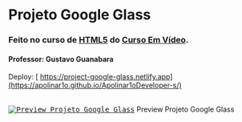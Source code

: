 
# Projeto Google Glass

### Feito no curso de [HTML5](https://www.cursoemvideo.com/curso/html5) do [Curso Em Vídeo](https://www.cursoemvideo.com).

#### Professor: Gustavo Guanabara

Deploy: [ https://project-google-glass.netlify.app](https://apolinar1o.github.io/Apolinar1oDeveloper-s/)
<br><br>
 
<kbd>[![Preview Projeto Google Glass](https://user-images.githubusercontent.com/72631018/166161777-288fd7d0-679e-42ae-a427-a75661ce9527.png)](https://project-google-glass.netlify.app)</kbd>
Preview Projeto Google Glass
